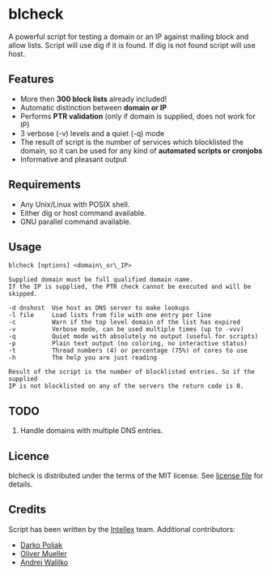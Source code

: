 # blcheck

A powerful script for testing a domain or an IP against mailing block and allow lists.
Script will use dig if it is found. If dig is not found script will use host.


Features
--------------------

* More then __300 block lists__ already included!
* Automatic distinction between __domain or IP__
* Performs __PTR validation__ (only if domain is supplied, does not work for IP)
* 3 verbose (-v) levels and a quiet (-q) mode
* The result of script is the number of services which blocklisted the domain, so it can be used for any kind of __automated scripts or cronjobs__
* Informative and pleasant output


Requirements
--------------------

* Any Unix/Linux with POSIX shell.
* Either dig or host command available.
* GNU parallel command available.


Usage
--------------------

```
blcheck [options] <domain\_or\_IP>

Supplied domain must be full qualified domain name.
If the IP is supplied, the PTR check cannot be executed and will be skipped.

-d dnshost  Use host as DNS server to make lookups
-l file     Load lists from file with one entry per line
-c          Warn if the top level domain of the list has expired
-v          Verbose mode, can be used multiple times (up to -vvv)
-q          Quiet mode with absolutely no output (useful for scripts)
-p          Plain text output (no coloring, no interactive status)
-t          Thread numbers (4) or percentage (75%) of cores to use
-h          The help you are just reading

Result of the script is the number of blocklisted entries. So if the supplied
IP is not blocklisted on any of the servers the return code is 0.
```


TODO
--------------------

1. Handle domains with multiple DNS entries.


Licence
--------------------

blcheck is distributed under the terms of the MIT license. See [license file](LICENSE.md) for details.


Credits
--------------------

Script has been written by the [Intellex](https://intellex.rs/en) team.
Additional contributors:
* [Darko Poljak](https://github.com/darko-poljak)
* [Oliver Mueller](https://github.com/ogmueller)
* [Andrej Walilko](https://github.com/ch604)
